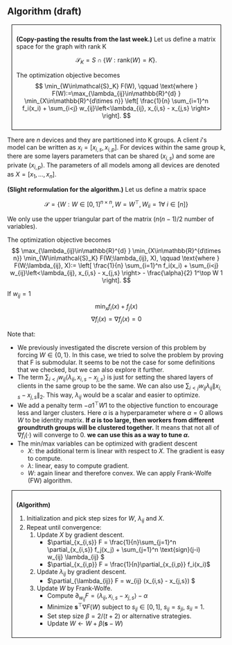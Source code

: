 ## Algorithm (draft)
<div style="border: 1px solid black; padding: 10px; margin: 10px;">

**(Copy-pasting the results from the last week.)** Let us define a matrix space for the graph with rank K

$$
\mathcal{S}_K = S \cap \{ W: \text{rank}(W) = K \}.
$$

The optimization objective becomes
$$ 
\min_{W\in\mathcal{S}_K} F(W), \qquad \text{where } F(W):=\max_{\lambda_{ij}\in\mathbb{R}^{d} } \min_{X\in\mathbb{R}^{d\times n}} \left[ \frac{1}{n} \sum_{i=1}^n f_i(x_i) + \sum_{i<j} w_{ij}\left<\lambda_{ij}, x_{i,s} - x_{j,s} \right>
\right].
$$
</div>

There are $n$ devices and they are partitioned into K groups. A client $i$'s model can be written as $x_i=[x_{i,s},x_{i,p}]$. For devices within the same group k, there are some layers parameters that can be shared ($x_{i,s}$) and some are private ($x_{i,p}$). The parameters of all models among all devices are denoted as $X=[x_1,\ldots,x_n]$.



**(Slight reformulation for the algorithm.)** Let us define a matrix space 

$$
\mathcal{S} = \{ W: W\in[0,1]^{n\times n}, W=W^\top, W_{ii}=1 \forall~i\in[n] \}
$$

We only use the upper triangular part of the matrix ($n(n-1)/2$ number of variables).

The optimization objective becomes
$$ 
\max_{\lambda_{ij}\in\mathbb{R}^{d} } \min_{X\in\mathbb{R}^{d\times n}} \min_{W\in\mathcal{S}_K} F(W;\lambda_{ij}, X), \qquad \text{where } F(W;\lambda_{ij}, X):=  \left[ \frac{1}{n} \sum_{i=1}^n f_i(x_i) + \sum_{i<j} w_{ij}\left<\lambda_{ij}, x_{i,s} - x_{j,s} \right> - \frac{\alpha}{2} 1^\top W 1
\right].
$$

If $w_{ij}=1$
$$\min_x f_i(x) + f_j(x)$$
$$
\nabla f_i(x) = \nabla f_j(x) = 0
$$

Note that:
- We previously investigated the discrete version of this problem by forcing $W \in\{0, 1\}$. In this case, we tried to solve the problem by proving that F is submodular. It seems to be not the case for some definitions that we checked, but we can also explore it further. 
- The term $\sum_{i<j} w_{ij}\left<\lambda_{ij}, x_{i,s} - x_{j,s} \right>$ is just for setting the shared layers of clients in the same group to be the same. We can also use $\sum_{i<j} w_{ij}\lambda_{ij}\lVert x_{i,s} - x_{j,s}\rVert_2$. This way, $\lambda_{ij}$ would be a scalar and easier to optimize.   
- We add a penalty term $-\alpha 1^\top W 1$ to the objective function to encourage less and larger clusters. Here $\alpha$ is a hyperparameter where $\alpha=0$ allows $W$ to be identity matrix. **If $\alpha$ is too large, then workers from different groundtruth groups will be clustered together.** It means that not all of $\nabla f_i(\cdot)$ will converge to 0. **we can use this as a way to tune $\alpha$.**
- The min/max variables can be optimized with gradient descent
    - $X$: the additional term is linear with respect to $X$. The gradient is easy to compute.
    - $\lambda$: linear, easy to compute gradient.
    - $W$: again linear and therefore convex. We can apply Frank-Wolfe (FW) algorithm.

<div style="border: 1px solid black; padding: 10px; margin: 10px;">

**(Algorithm)**
1. Initialization and pick step sizes for $W$, $\lambda_{ij}$ and $X$.
2. Repeat until convergence:
    1. Update $X$ by gradient descent.
        - $\partial_{x_{i,s}} F = \frac{1}{n}\sum_{j=1}^n \partial_{x_{i,s}} f_j(x_j) + \sum_{j=1}^n \text{sign}(j-i) w_{ij} \lambda_{ij}  $
        - $\partial_{x_{i,p}} F = \frac{1}{n}\partial_{x_{i,p}} f_i(x_i)$
    2. Update $\lambda_{ij}$ by gradient descent.
        - $\partial_{\lambda_{ij}} F = w_{ij} (x_{i,s} - x_{j,s}) $
    3. Update $W$ by Frank-Wolfe.
        - Compute $\partial_{w_{ij}} F = \left<\lambda_{ij}, x_{i,s} - x_{j,s} \right> - \alpha$
        - Minimize $\mathbf{s}^\top \nabla F(W)$ subject to $s_{ij} \in [0,1]$, $s_{ij}=s_{ji}$, $s_{ii}=1$.
        - Set step size $\beta=2/(t+2)$ or alternative strategies.
        - Update $W\leftarrow W + \beta(\mathbf{s} - W)$
</div>